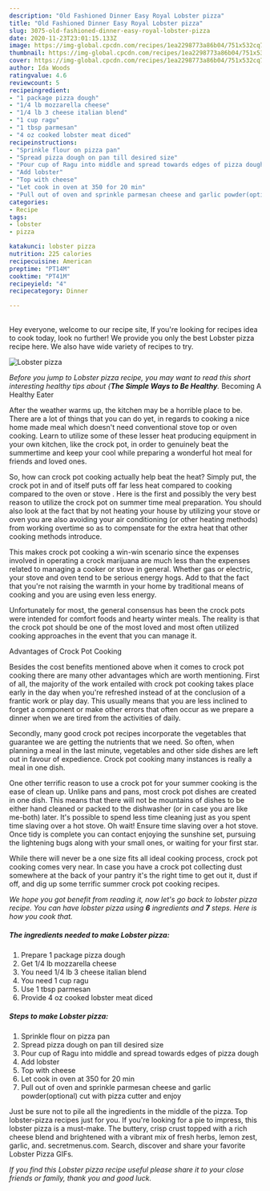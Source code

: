 ```yaml
---
description: "Old Fashioned Dinner Easy Royal Lobster pizza"
title: "Old Fashioned Dinner Easy Royal Lobster pizza"
slug: 3075-old-fashioned-dinner-easy-royal-lobster-pizza
date: 2020-11-23T23:01:15.133Z
image: https://img-global.cpcdn.com/recipes/1ea2298773a86b04/751x532cq70/lobster-pizza-recipe-main-photo.jpg
thumbnail: https://img-global.cpcdn.com/recipes/1ea2298773a86b04/751x532cq70/lobster-pizza-recipe-main-photo.jpg
cover: https://img-global.cpcdn.com/recipes/1ea2298773a86b04/751x532cq70/lobster-pizza-recipe-main-photo.jpg
author: Ida Woods
ratingvalue: 4.6
reviewcount: 5
recipeingredient:
- "1 package pizza dough"
- "1/4 lb mozzarella cheese"
- "1/4 lb 3 cheese italian blend"
- "1 cup ragu"
- "1 tbsp parmesan"
- "4 oz cooked lobster meat diced"
recipeinstructions:
- "Sprinkle flour on pizza pan"
- "Spread pizza dough on pan till desired size"
- "Pour cup of Ragu into middle and spread towards edges of pizza dough"
- "Add lobster"
- "Top with cheese"
- "Let cook in oven at 350 for 20 min"
- "Pull out of oven and sprinkle parmesan cheese and garlic powder(optional) cut with pizza cutter and enjoy"
categories:
- Recipe
tags:
- lobster
- pizza

katakunci: lobster pizza 
nutrition: 225 calories
recipecuisine: American
preptime: "PT14M"
cooktime: "PT41M"
recipeyield: "4"
recipecategory: Dinner

---
```

<br>
Hey everyone, welcome to our recipe site, If you're looking for recipes idea to cook today, look no further! We provide you only the best Lobster pizza recipe here. We also have wide variety of recipes to try.
<br>


![Lobster pizza](https://img-global.cpcdn.com/recipes/1ea2298773a86b04/751x532cq70/lobster-pizza-recipe-main-photo.jpg)

<i>Before you jump to Lobster pizza recipe, you may want to read this short interesting healthy tips about {<strong>The Simple Ways to Be Healthy</strong>.</i>
Becoming A Healthy Eater


After the weather warms up, the kitchen may be a horrible place to be. There are a lot of things that you can do yet, in regards to cooking a nice home made meal which doesn't need conventional stove top or oven cooking. Learn to utilize some of these lesser heat producing equipment in your own kitchen, like the crock pot, in order to genuinely beat the summertime and keep your cool while preparing a wonderful hot meal for friends and loved ones.

So, how can crock pot cooking actually help beat the heat? Simply put, the crock pot in and of itself puts off far less heat compared to cooking compared to the oven or stove . Here is the first and possibly the very best reason to utilize the crock pot on summer time meal preparation. You should also look at the fact that by not heating your house by utilizing your stove or oven you are also avoiding your air conditioning (or other heating methods) from working overtime so as to compensate for the extra heat that other cooking methods introduce.

This makes crock pot cooking a win-win scenario since the expenses involved in operating a crock marijuana are much less than the expenses related to managing a cooker or stove in general. Whether gas or electric, your stove and oven tend to be serious energy hogs. Add to that the fact that you're not raising the warmth in your home by traditional means of cooking and you are using even less energy.

Unfortunately for most, the general consensus has been the crock pots were intended for comfort foods and hearty winter meals.  The reality is that the crock pot should be one of the most loved and most often utilized cooking approaches in the event that you can manage it.  

Advantages of Crock Pot Cooking

Besides the cost benefits mentioned above when it comes to crock pot cooking there are many other advantages which are worth mentioning. First of all, the majority of the work entailed with crock pot cooking takes place early in the day when you're refreshed instead of at the conclusion of a frantic work or play day. This usually means that you are less inclined to forget a component or make other errors that often occur as we prepare a dinner when we are tired from the activities of daily.

Secondly, many good crock pot recipes incorporate the vegetables that guarantee we are getting the nutrients that we need. So often, when planning a meal in the last minute, vegetables and other side dishes are left out in favour of expedience. Crock pot cooking many instances is really a meal in one dish.

One other terrific reason to use a crock pot for your summer cooking is the ease of clean up.  Unlike pans and pans, most crock pot dishes are created in one dish. This means that there will not be mountains of dishes to be either hand cleaned or packed to the dishwasher (or in case you are like me-both) later. It's possible to spend less time cleaning just as you spent time slaving over a hot stove. Oh wait! Ensure time slaving over a hot stove. Once tidy is complete you can contact enjoying the sunshine set, pursuing the lightening bugs along with your small ones, or waiting for your first star.

While there will never be a one size fits all ideal cooking process, crock pot cooking comes very near. In case you have a crock pot collecting dust somewhere at the back of your pantry it's the right time to get out it, dust if off, and dig up some terrific summer crock pot cooking recipes.


<i>We hope you got benefit from reading it, now let's go back to lobster pizza recipe. You can have lobster pizza using <strong>6</strong> ingredients and <strong>7</strong> steps. Here is how you cook that.
</i>

##### The ingredients needed to make Lobster pizza:

1. Prepare 1 package pizza dough
1. Get 1/4 lb mozzarella cheese
1. You need 1/4 lb 3 cheese italian blend
1. You need 1 cup ragu
1. Use 1 tbsp parmesan
1. Provide 4 oz cooked lobster meat diced


##### Steps to make Lobster pizza:

1. Sprinkle flour on pizza pan
1. Spread pizza dough on pan till desired size
1. Pour cup of Ragu into middle and spread towards edges of pizza dough
1. Add lobster
1. Top with cheese
1. Let cook in oven at 350 for 20 min
1. Pull out of oven and sprinkle parmesan cheese and garlic powder(optional) cut with pizza cutter and enjoy


Just be sure not to pile all the ingredients in the middle of the pizza. Top lobster-pizza recipes just for you. If you&#39;re looking for a pie to impress, this lobster pizza is a must-make. The buttery, crisp crust topped with a rich cheese blend and brightened with a vibrant mix of fresh herbs, lemon zest, garlic, and. secretmenus.com. Search, discover and share your favorite Lobster Pizza GIFs. 

<i>If you find this Lobster pizza recipe useful please share it to your close friends or family, thank you and good luck.</i>
